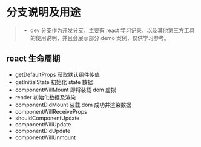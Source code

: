 # 分支说明及用途

> - dev 分支作为开发分支，主要有 react 学习记录，以及其他第三方工具的使用说明，并且会展示部分 demo 案例，仅供学习参考。

## react 生命周期

- getDefaultProps 获取默认组件传值
- getInitialState 初始化 state 数据
- componentWillMount 即将装载 dom 虚拟
- render 初始化数据及渲染
- componentDidMount 装载 dom 成功并渲染数据
- componentWillReceiveProps
- shouldComponentUpdate
- componentWillUpdate
- componentDidUpdate
- componentWillUnmount

